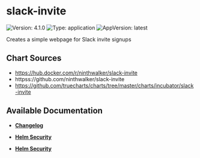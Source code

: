 # slack-invite

![Version: 4.1.0](https://img.shields.io/badge/Version-4.1.0-informational?style=flat-square) ![Type: application](https://img.shields.io/badge/Type-application-informational?style=flat-square) ![AppVersion: latest](https://img.shields.io/badge/AppVersion-latest-informational?style=flat-square)

Creates a simple webpage for Slack invite signups

## Chart Sources

- https://hub.docker.com/r/ninthwalker/slack-invite
- httpss://github.com/ninthwalker/slack-invite
- https://github.com/truecharts/charts/tree/master/charts/incubator/slack-invite

## Available Documentation

- [**Changelog**](CHANGELOG)

- [**Helm Security**](container-security)

- [**Helm Security**](helm-security)
